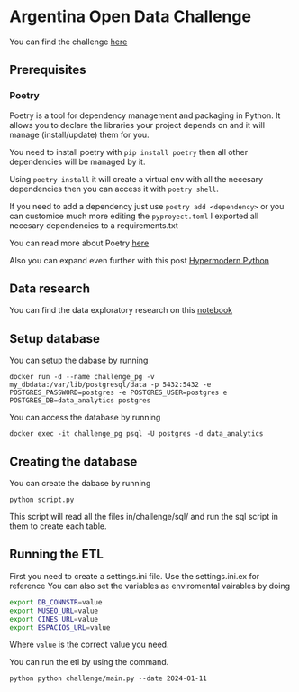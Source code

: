 # Argentina Open Data Challenge

You can find the challenge [here](Challenge.pdf)

## Prerequisites

### Poetry

Poetry is a tool for dependency management and packaging in Python. It allows you to declare the libraries your project depends on and it will manage (install/update) them for you.

You need to install poetry with ```pip install poetry``` then all other dependencies will be managed by it.

Using ```poetry install``` it will create a virtual env with all the necesary dependencies then you can access it with ```poetry shell```.

If you need to add a dependency just use ```poetry add <dependency>``` or you can customice much more editing the ```pyproyect.toml```
I exported all necesary dependencies to a requirements.txt

You can read more about Poetry [here](https://python-poetry.org/)

Also you can expand even further with this post [Hypermodern Python](https://medium.com/@cjolowicz/hypermodern-python-d44485d9d769)


## Data research

You can find the data exploratory research on this [notebook](notebook/data_exploratory.ipynb)

## Setup database

You can setup the dabase by running

```docker run -d --name challenge_pg -v my_dbdata:/var/lib/postgresql/data -p 5432:5432 -e POSTGRES_PASSWORD=postgres -e POSTGRES_USER=postgres e POSTGRES_DB=data_analytics postgres```

You can access the database by running

```docker exec -it challenge_pg psql -U postgres -d data_analytics```

## Creating the database

You can create the dabase by running

```python script.py```

This script will read all the files in/challenge/sql/ and run the sql script in them to create each table.

## Running the ETL

First you need to create a settings.ini file. Use the settings.ini.ex for reference You can also set the variables as enviromental vairables by doing

```bash
export DB_CONNSTR=value 
export MUSEO_URL=value
export CINES_URL=value
export ESPACIOS_URL=value
```
Where ```value``` is the correct value you need.

You can run the etl by using the command.

```python python challenge/main.py --date 2024-01-11```
